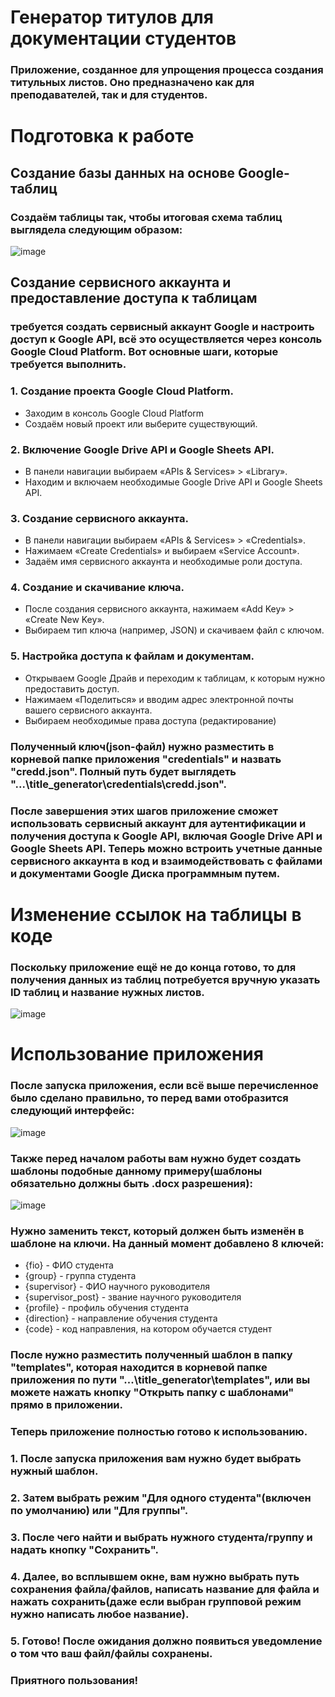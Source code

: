 # Генератор титулов для документации студентов
### Приложение, созданное для упрощения процесса создания титульных листов. Оно предназначено как для преподавателей, так и для студентов.

# Подготовка к работе
## Создание базы данных на основе Google-таблиц
### Создаём таблицы так, чтобы итоговая схема таблиц выглядела следующим образом:
![image](img/tables_scheme.png)
## Создание сервисного аккаунта и предоставление доступа к таблицам
### требуется создать сервисный аккаунт Google и настроить доступ к Google API, всё это осуществляется через консоль Google Cloud Platform. Вот основные шаги, которые требуется выполнить.
### 1. Создание проекта Google Cloud Platform.
 - Заходим в консоль Google Cloud Platform 
 - Создаём новый проект или выберите существующий.
### 2. Включение Google Drive API и Google Sheets API.
 - В панели навигации выбираем «APIs & Services» > «Library».
 - Находим и включаем необходимые Google Drive API и Google Sheets API.
### 3. Создание сервисного аккаунта.
 - В панели навигации выбираем «APIs & Services» > «Credentials».
 - Нажимаем «Create Credentials» и выбираем «Service Account».
 - Задаём имя сервисного аккаунта и необходимые роли доступа.
### 4. Создание и скачивание ключа.
 - После создания сервисного аккаунта, нажимаем «Add Key» > «Create New Key».
 - Выбираем тип ключа (например, JSON) и скачиваем файл с ключом.
### 5. Настройка доступа к файлам и документам.
 - Открываем Google Драйв и переходим к таблицам, к которым нужно предоставить доступ.
 - Нажимаем «Поделиться» и вводим адрес электронной почты вашего сервисного аккаунта.
 - Выбираем необходимые права доступа (редактирование)

### Полученный ключ(json-файл) нужно разместить в корневой папке приложения "credentials" и назвать "credd.json". Полный путь будет выглядеть "...\title_generator\credentials\credd.json".
### После завершения этих шагов приложение сможет использовать сервисный аккаунт для аутентификации и получения доступа к Google API, включая Google Drive API и Google Sheets API. Теперь можно встроить учетные данные сервисного аккаунта в код и взаимодействовать с файлами и документами Google Диска программным путем.

# Изменение ссылок на таблицы в коде
### Поскольку приложение ещё не до конца готово, то для получения данных из таблиц потребуется вручную указать ID таблиц и название нужных листов.
![image](img/code_to_change.png)
# Использование приложения
### После запуска приложения, если всё выше перечисленное было сделано правильно, то перед вами отобразится следующий интерфейс:
![image](img/GUI.png)

### Также перед началом работы вам нужно будет создать шаблоны подобные данному примеру(шаблоны обязательно должны быть .docx разрешения):
![image](img/template.png)
### Нужно заменить текст, который должен быть изменён в шаблоне на ключи. На данный момент добавлено 8 ключей:
 - {fio} - ФИО студента
 - {group} - группа студента
 - {supervisor} - ФИО научного руководителя
 - {supervisor_post} - звание научного руководителя
 - {profile} - профиль обучения студента
 - {direction} - направление обучения студента
 - {code} - код направления, на котором обучается студент
### После нужно разместить полученный шаблон в папку "templates", которая находится в корневой папке приложения по пути "...\title_generator\templates", или вы можете нажать кнопку "Открыть папку с шаблонами" прямо в приложении.
### Теперь приложение полностью готово к использованию.
### 1. После запуска приложения вам нужно будет выбрать нужный шаблон.
### 2. Затем выбрать режим "Для одного студента"(включен по умолчанию) или "Для группы".
### 3. После чего найти и выбрать нужного студента/группу и надать кнопку "Сохранить".
### 4. Далее, во всплывшем окне, вам нужно выбрать путь сохранения файла/файлов, написать название для файла и нажать сохранить(даже если выбран групповой режим нужно написать любое название).
### 5. Готово! После ожидания должно появиться уведомление о том что ваш файл/файлы сохранены.

### Приятного пользования!